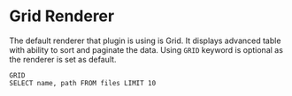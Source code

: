 # Grid Renderer
The default renderer that plugin is using is Grid. It displays advanced table with ability to sort and paginate the data. Using `GRID` keyword is optional as the renderer is set as default.

```sqlseal
GRID
SELECT name, path FROM files LIMIT 10
```